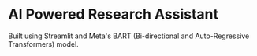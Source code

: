 # AI Powered Research Assistant

Built using Streamlit and Meta's BART (Bi-directional and Auto-Regressive Transformers) model.